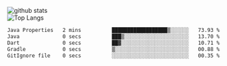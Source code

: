 ![github stats](https://github-readme-stats.vercel.app/api?username=AndreFerreira5&show_icons=true&theme=dark&count_private=true)
<br>
![Top Langs](https://github-readme-stats.vercel.app/api/top-langs/?username=AndreFerreira5&layout=compact&theme=dark)
<br>
<!--START_SECTION:waka-->

```txt
Java Properties   2 mins          ██████████████████▒░░░░░░   73.93 %
Java              0 secs          ███▒░░░░░░░░░░░░░░░░░░░░░   13.70 %
Dart              0 secs          ██▓░░░░░░░░░░░░░░░░░░░░░░   10.71 %
Gradle            0 secs          ▒░░░░░░░░░░░░░░░░░░░░░░░░   00.88 %
GitIgnore file    0 secs          ░░░░░░░░░░░░░░░░░░░░░░░░░   00.35 %
```

<!--END_SECTION:waka-->
